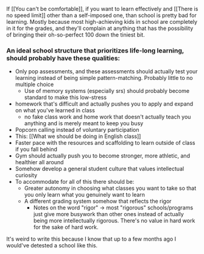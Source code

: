 If [[You can't be comfortable]], if you want to learn effectively and [[There is no speed limit]] other than a self-imposed one, than school is pretty bad for learning. Mostly because most high-achieving kids in school are completely in it for the grades, and they'll complain at anything that has the possibility of bringing their oh-so-perfect 100 down the tiniest bit.

### An ideal school structure that prioritizes life-long learning, should probably have these qualities:
- Only pop assessments, and these assessments should actually test your learning instead of being simple pattern-matching. Probably little to no multiple choice
	- Use of memory systems (especially srs) should probably become standard to make this low-stress
- homework that's difficult and actually pushes you to apply and expand on what you've learned in class
	- no fake class work and home work that doesn't actually teach you anything and is merely meant to keep you busy
- Popcorn calling instead of voluntary participation
- This: [[What we should be doing in English class]]
- Faster pace with the resources and scaffolding to learn outside of class if you fall behind
- Gym should actually push you to become stronger, more athletic, and healthier all around
- Somehow develop a general student culture that values intellectual curiosity
- To accommodate for all of this there should be:
	- Greater autonomy in choosing what classes you want to take so that you only learn what you genuinely want to learn
	- A different grading system somehow that reflects the rigor
		- Notes on the word "rigor" -> most "rigorous" schools/programs just give more busywork than other ones instead of actually being more intellectually rigorous. There's no value in hard work for the sake of hard work.

It's weird to write this because I know that up to a few months ago I would've detested a school like this.